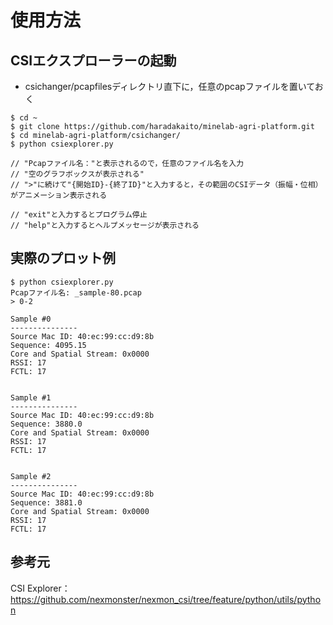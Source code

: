 # 使用方法

## CSIエクスプローラーの起動

- csichanger/pcapfilesディレクトリ直下に，任意のpcapファイルを置いておく

```
$ cd ~
$ git clone https://github.com/haradakaito/minelab-agri-platform.git
$ cd minelab-agri-platform/csichanger/
$ python csiexplorer.py

// "Pcapファイル名："と表示されるので，任意のファイル名を入力
// "空のグラフボックスが表示される"
// ">"に続けて"{開始ID}-{終了ID}"と入力すると，その範囲のCSIデータ（振幅・位相）がアニメーション表示される

// "exit"と入力するとプログラム停止
// "help"と入力するとヘルプメッセージが表示される
```

## 実際のプロット例

```
$ python csiexplorer.py
Pcapファイル名: _sample-80.pcap
> 0-2

Sample #0
---------------
Source Mac ID: 40:ec:99:cc:d9:8b
Sequence: 4095.15
Core and Spatial Stream: 0x0000
RSSI: 17
FCTL: 17


Sample #1
---------------
Source Mac ID: 40:ec:99:cc:d9:8b
Sequence: 3880.0
Core and Spatial Stream: 0x0000
RSSI: 17
FCTL: 17


Sample #2
---------------
Source Mac ID: 40:ec:99:cc:d9:8b
Sequence: 3881.0
Core and Spatial Stream: 0x0000
RSSI: 17
FCTL: 17
```

## 参考元

CSI Explorer：https://github.com/nexmonster/nexmon_csi/tree/feature/python/utils/python